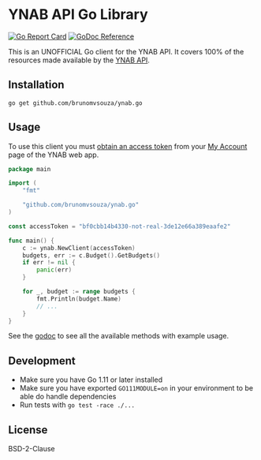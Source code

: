 # YNAB API Go Library

[![Go Report Card](https://goreportcard.com/badge/github.com/brunomvsouza/ynab.go)](https://goreportcard.com/report/github.com/brunomvsouza/ynab.go) [![GoDoc Reference](https://godoc.org/github.com/brunomvsouza/ynab.go?status.svg)](https://godoc.org/github.com/brunomvsouza/ynab.go)

This is an UNOFFICIAL Go client for the YNAB API. It covers 100% of the resources made available by the [YNAB API](https://api.youneedabudget.com).

## Installation

```
go get github.com/brunomvsouza/ynab.go
```

## Usage

To use this client you must [obtain an access token](https://api.youneedabudget.com/#authentication-overview) from your [My Account](https://app.youneedabudget.com/settings) page of the YNAB web app.

```go
package main

import (
	"fmt"

	"github.com/brunomvsouza/ynab.go"
)

const accessToken = "bf0cbb14b4330-not-real-3de12e66a389eaafe2"

func main() {
	c := ynab.NewClient(accessToken)
	budgets, err := c.Budget().GetBudgets()
	if err != nil {
		panic(err)
	}

	for _, budget := range budgets {
		fmt.Println(budget.Name)
		// ...
	}
}
```

See the [godoc](https://godoc.org/github.com/brunomvsouza/ynab.go) to see all the available methods with example usage.

## Development

- Make sure you have Go 1.11 or later installed
- Make sure you have exported `GO111MODULE=on` in your environment to be able do handle dependencies
- Run tests with `go test -race ./...`

## License

BSD-2-Clause
